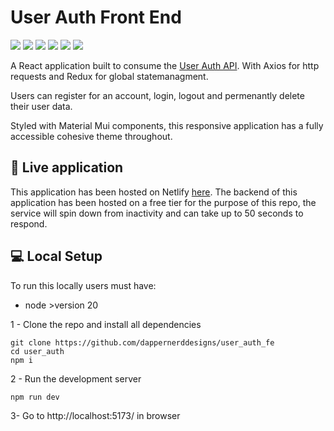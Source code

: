 # User Auth Front End

<img src='https://img.shields.io/badge/JavaScript-323330?style=for-the-badge&logo=javascript&logoColor=F7DF1E'> <img src="https://img.shields.io/badge/React-20232A?style=for-the-badge&logo=react&logoColor=61DAFB" /> <img src="https://img.shields.io/badge/Redux-593D88?style=for-the-badge&logo=redux&logoColor=white" /> <img src='https://img.shields.io/badge/React_Router-CA4245?style=for-the-badge&logo=react-router&logoColor=white'> <img src='https://img.shields.io/badge/axios-671ddf?&style=for-the-badge&logo=axios&logoColor=white'> <img src='https://img.shields.io/badge/Material%20UI-007FFF?style=for-the-badge&logo=mui&logoColor=white'>

A React application built to consume the [User Auth API](https://github.com/dappernerddesigns/user_auth). With Axios for http requests and Redux for global statemanagment.

Users can register for an account, login, logout and permenantly delete their user data.

Styled with Material Mui components, this responsive application has a fully accessible cohesive theme throughout.

## 💫 Live application

This application has been hosted on Netlify [here](https://cromwelluserauth.netlify.app/). The backend of this application has been hosted on a free tier for the purpose of this repo, the service will spin down from inactivity and can take up to 50 seconds to respond.

## 💻 Local Setup

To run this locally users must have:

- node >version 20

1 - Clone the repo and install all dependencies

```
git clone https://github.com/dappernerddesigns/user_auth_fe
cd user_auth
npm i
```

2 - Run the development server

```
npm run dev
```

3- Go to http://localhost:5173/ in browser
